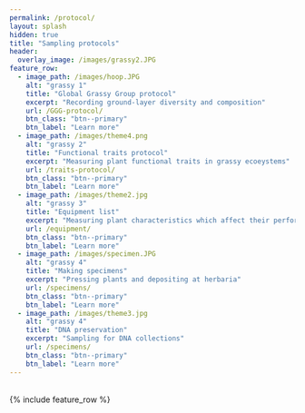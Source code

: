 ```yaml
---
permalink: /protocol/
layout: splash
hidden: true
title: "Sampling protocols"
header:
  overlay_image: /images/grassy2.JPG
feature_row:
  - image_path: /images/hoop.JPG
    alt: "grassy 1"
    title: "Global Grassy Group protocol"
    excerpt: "Recording ground-layer diversity and composition"
    url: /GGG-protocol/
    btn_class: "btn--primary"
    btn_label: "Learn more"
  - image_path: /images/theme4.png
    alt: "grassy 2"
    title: "Functional traits protocol"
    excerpt: "Measuring plant functional traits in grassy ecoeystems"
    url: /traits-protocol/
    btn_class: "btn--primary"
    btn_label: "Learn more"   
  - image_path: /images/theme2.jpg
    alt: "grassy 3"
    title: "Equipment list"
    excerpt: "Measuring plant characteristics which affect their performance"
    url: /equipment/
    btn_class: "btn--primary"
    btn_label: "Learn more"
  - image_path: /images/specimen.JPG
    alt: "grassy 4"
    title: "Making specimens"
    excerpt: "Pressing plants and depositing at herbaria"
    url: /specimens/
    btn_class: "btn--primary"
    btn_label: "Learn more"
  - image_path: /images/theme3.jpg
    alt: "grassy 4"
    title: "DNA preservation"
    excerpt: "Sampling for DNA collections"
    url: /specimens/
    btn_class: "btn--primary"
    btn_label: "Learn more"
---
```

<br>
{% include feature_row %}
